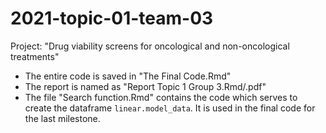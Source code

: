 # 2021-topic-01-team-03

Project: "Drug viability screens for oncological and non-oncological treatments"

- The entire code is saved in "The Final Code.Rmd"
- The report is named as "Report Topic 1 Group 3.Rmd/.pdf"
- The file "Search function.Rmd" contains the code which serves to create the dataframe ```linear.model_data```. It is used in the final code for the last milestone.